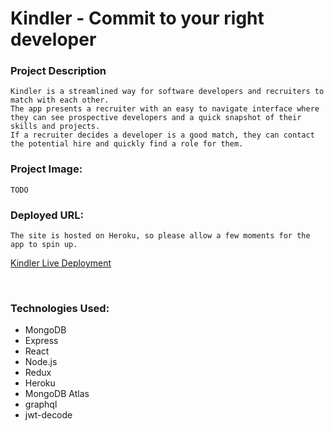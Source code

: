 
# Kindler - Commit to your right developer


### Project Description

```
Kindler is a streamlined way for software developers and recruiters to match with each other. 
The app presents a recruiter with an easy to navigate interface where they can see prospective developers and a quick snapshot of their skills and projects. 
If a recruiter decides a developer is a good match, they can contact the potential hire and quickly find a role for them.

 ```


### Project Image: 
``
TODO
``
<br>

### Deployed URL:


```
The site is hosted on Heroku, so please allow a few moments for the app to spin up.
```

[Kindler Live Deployment](https://guarded-castle-49878.herokuapp.com/)

<br>

### Technologies Used:
- MongoDB
- Express
- React
- Node.js
- Redux
- Heroku
- MongoDB Atlas
- graphql
- jwt-decode






